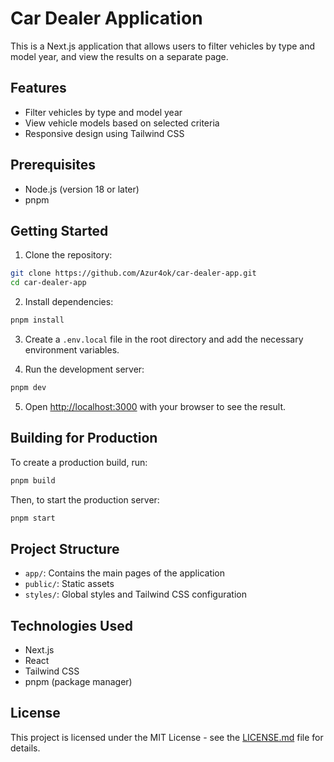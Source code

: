 # Car Dealer Application

This is a Next.js application that allows users to filter vehicles by type and model year, and view the results on a separate page.

## Features

- Filter vehicles by type and model year
- View vehicle models based on selected criteria
- Responsive design using Tailwind CSS

## Prerequisites

- Node.js (version 18 or later)
- pnpm

## Getting Started

1. Clone the repository:

```bash
git clone https://github.com/Azur4ok/car-dealer-app.git
cd car-dealer-app
```

2. Install dependencies:

```bash
pnpm install
```

3. Create a `.env.local` file in the root directory and add the necessary environment variables.

4. Run the development server:

```bash
pnpm dev
```

5. Open [http://localhost:3000](http://localhost:3000) with your browser to see the result.

## Building for Production

To create a production build, run:

```bash
pnpm build
```

Then, to start the production server:

```bash
pnpm start
```

## Project Structure

- `app/`: Contains the main pages of the application
- `public/`: Static assets
- `styles/`: Global styles and Tailwind CSS configuration

## Technologies Used

- Next.js
- React
- Tailwind CSS
- pnpm (package manager)

## License

This project is licensed under the MIT License - see the [LICENSE.md](LICENSE.md) file for details.
